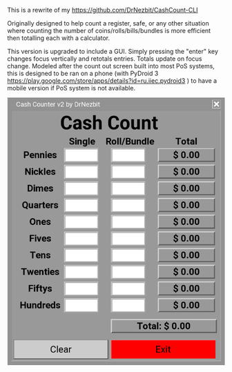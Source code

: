 This is a rewrite of my https://github.com/DrNezbit/CashCount-CLI

Originally designed to help count a register, safe, or any other situation where counting the number of coins/rolls/bills/bundles is more efficient then totalling each with a calculator.

This version is upgraded to include a GUI.  Simply pressing the "enter" key changes focus vertically and retotals entries. Totals update on focus change.  Modeled after the count out screen built into most PoS systems, this is designed to be ran on a phone (with PyDroid 3 https://play.google.com/store/apps/details?id=ru.iiec.pydroid3 ) to have a mobile version if PoS system is not available.

![Screenshot example of GUI](/screenshot.png) 
